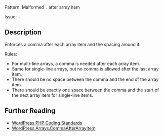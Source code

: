 Pattern: Malformed `,` after array item

Issue: -

## Description

Enforces a comma after each array item and the spacing around it.

Rules:
- For multi-line arrays, a comma is needed after each array item.
- Same for single-line arrays, but no comma is allowed after the last array item.
- There should be no space between the comma and the end of the array item.
- There should be exactly one space between the comma and the start of the
  next array item for single-line items.

## Further Reading

* [WordPress PHP Coding Standards](https://make.wordpress.org/core/handbook/best-practices/coding-standards/php/#indentation)
* [WordPress.Arrays.CommaAfterArrayItem](https://github.com/WordPress/WordPress-Coding-Standards/tree/develop/WordPress/Sniffs/Arrays/CommaAfterArrayItemSniff.php)